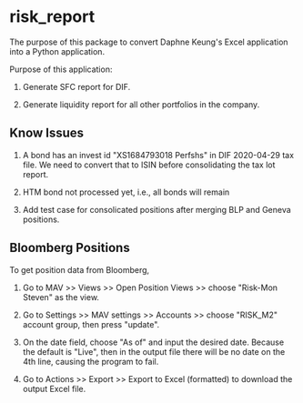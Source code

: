 # risk_report
The purpose of this package to convert Daphne Keung's Excel application into a Python application.

Purpose of this application:

1. Generate SFC report for DIF.

2. Generate liquidity report for all other portfolios in the company.



## Know Issues

1. A bond has an invest id "XS1684793018 Perfshs" in DIF 2020-04-29 tax file. We need to convert that to ISIN before consolidating the tax lot report.

2. HTM bond not processed yet, i.e., all bonds will remain 

2. Add test case for consolicated positions after merging BLP and Geneva positions.



## Bloomberg Positions

To get position data from Bloomberg,

1. Go to MAV >> Views >> Open Position Views >> choose "Risk-Mon Steven" as the view.

2. Go to Settings >> MAV settings >> Accounts >> choose "RISK_M2" account group, then press "update".

3. On the date field, choose "As of" and input the desired date. Because the default is "Live", then in the output file there will be no date on the 4th line, causing the program to fail.

4. Go to Actions >> Export >> Export to Excel (formatted) to download the output Excel file.
